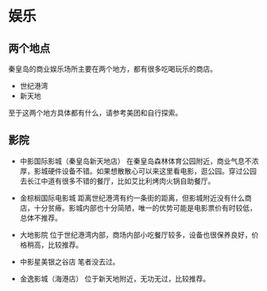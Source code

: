# 娱乐

## 两个地点

秦皇岛的商业娱乐场所主要在两个地方，都有很多吃喝玩乐的商店。

- 世纪港湾
- 新天地

至于这两个地方具体都有什么，请参考美团和自行探索。

## 影院

- 中影国际影城（秦皇岛新天地店）
在秦皇岛森林体育公园附近，商业气息不浓厚，影城硬件设备不错。如果想散散心可以来这里看电影，逛公园。穿过公园去长江中道有很多不错的餐厅，比如艾比利烤肉火锅自助餐厅。

- 金棕榈国际电影城
距离世纪港湾有约一条街的距离，但影城附近没有什么商店，十分贫瘠。影城内部也十分简陋，唯一的优势可能是电影票价有时较低，总体不推荐。

- 大地影院
位于世纪港湾内部，商场内部小吃餐厅较多，设备也很保养良好，价格稍高，比较推荐。

- 中影星美银之谷店
笔者没去过。

- 金逸影城（海港店）
位于新天地附近，无功无过，比较推荐。
